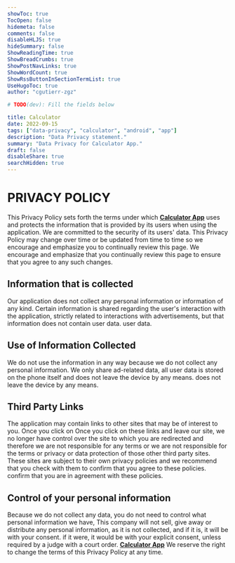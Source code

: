 ```yaml
---
showToc: true
TocOpen: false
hidemeta: false
comments: false
disableHLJS: true
hideSummary: false
ShowReadingTime: true
ShowBreadCrumbs: true
ShowPostNavLinks: true
ShowWordCount: true
ShowRssButtonInSectionTermList: true
UseHugoToc: true
author: "cgutierr-zgz"

# TODO(dev): Fill the fields below

title: Calculator
date: 2022-09-15
tags: ["data-privacy", "calculator", "android", "app"]
description: "Data Privacy statement."
summary: "Data Privacy for Calculator App."
draft: false
disableShare: true
searchHidden: true
---
```

# PRIVACY POLICY
This Privacy Policy sets forth the terms under which [**Calculator App**](https://play.google.com/store/apps/developer?id=cgutierr)
uses and protects the information that is provided by its users when using the application.
We are committed to the security of its users' data.
This Privacy Policy may change over time or be updated from time to time so we encourage and emphasize you to continually review this page.
We encourage and emphasize that you continually review this page to ensure that you agree to any such changes.

## Information that is collected
Our application does not collect any personal information or information of any kind.
Certain information is shared regarding the user's interaction with the application,
strictly related to interactions with advertisements, but that information does not contain user data.
user data.

## Use of Information Collected
We do not use the information in any way because we do not collect any personal information.
We only share ad-related data, all user data is stored on the phone itself and does not leave the device by any means.
does not leave the device by any means.

## Third Party Links
The application may contain links to other sites that may be of interest to you. Once you click on
Once you click on these links and leave our site, we no longer have control over the site to which you are redirected and therefore we are not responsible for any terms or
we are not responsible for the terms or privacy or data protection of those other third party sites.
These sites are subject to their own privacy policies and we recommend that you check with them to confirm that you agree to these policies.
confirm that you are in agreement with these policies.

## Control of your personal information
Because we do not collect any data, you do not need to control what personal information we have,
This company will not sell, give away or distribute any personal information, as it is not collected, and if it is, it will be with your consent.
if it were, it would be with your explicit consent, unless required by a judge with a court order.
[**Calculator App**](https://play.google.com/store/apps/developer?id=cgutierr)
We reserve the right to change the terms of this Privacy Policy at any time.
